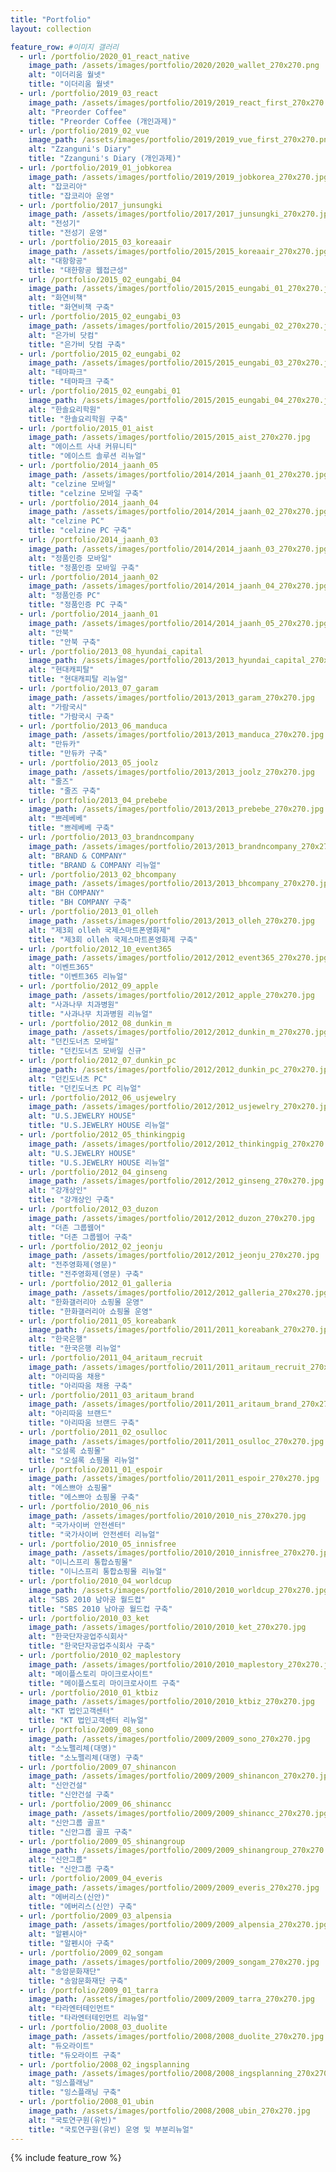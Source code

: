 ```yaml
---
title: "Portfolio"
layout: collection

feature_row: #이미지 갤러리
  - url: /portfolio/2020_01_react_native
    image_path: /assets/images/portfolio/2020/2020_wallet_270x270.png
    alt: "이더리움 월넷"
    title: "이더리움 월넷"
  - url: /portfolio/2019_03_react
    image_path: /assets/images/portfolio/2019/2019_react_first_270x270.png
    alt: "Preorder Coffee"
    title: "Preorder Coffee (개인과제)"
  - url: /portfolio/2019_02_vue
    image_path: /assets/images/portfolio/2019/2019_vue_first_270x270.png
    alt: "Zzanguni's Diary"
    title: "Zzanguni's Diary (개인과제)"
  - url: /portfolio/2019_01_jobkorea
    image_path: /assets/images/portfolio/2019/2019_jobkorea_270x270.jpg
    alt: "잡코리아"
    title: "잡코리아 운영"
  - url: /portfolio/2017_junsungki
    image_path: /assets/images/portfolio/2017/2017_junsungki_270x270.jpg
    alt: "전성기"
    title: "전성기 운영"
  - url: /portfolio/2015_03_koreaair
    image_path: /assets/images/portfolio/2015/2015_koreaair_270x270.jpg
    alt: "대항항공"
    title: "대한항공 웹접근성"
  - url: /portfolio/2015_02_eungabi_04
    image_path: /assets/images/portfolio/2015/2015_eungabi_01_270x270.jpg
    alt: "화연비책"
    title: "화연비책 구축"
  - url: /portfolio/2015_02_eungabi_03
    image_path: /assets/images/portfolio/2015/2015_eungabi_02_270x270.jpg
    alt: "은가비 닷컴"
    title: "은가비 닷컴 구축"
  - url: /portfolio/2015_02_eungabi_02
    image_path: /assets/images/portfolio/2015/2015_eungabi_03_270x270.jpg
    alt: "테마파크"
    title: "테마파크 구축"
  - url: /portfolio/2015_02_eungabi_01
    image_path: /assets/images/portfolio/2015/2015_eungabi_04_270x270.jpg
    alt: "한솔요리학원"
    title: "한솔요리학원 구축"
  - url: /portfolio/2015_01_aist
    image_path: /assets/images/portfolio/2015/2015_aist_270x270.jpg
    alt: "에이스트 사내 커뮤니티"
    title: "에이스트 솔루션 리뉴얼"
  - url: /portfolio/2014_jaanh_05
    image_path: /assets/images/portfolio/2014/2014_jaanh_01_270x270.jpg
    alt: "celzine 모바일"
    title: "celzine 모바일 구축"
  - url: /portfolio/2014_jaanh_04
    image_path: /assets/images/portfolio/2014/2014_jaanh_02_270x270.jpg
    alt: "celzine PC"
    title: "celzine PC 구축"
  - url: /portfolio/2014_jaanh_03
    image_path: /assets/images/portfolio/2014/2014_jaanh_03_270x270.jpg
    alt: "정품인증 모바일"
    title: "정품인증 모바일 구축"
  - url: /portfolio/2014_jaanh_02
    image_path: /assets/images/portfolio/2014/2014_jaanh_04_270x270.jpg
    alt: "정품인증 PC"
    title: "정품인증 PC 구축"
  - url: /portfolio/2014_jaanh_01
    image_path: /assets/images/portfolio/2014/2014_jaanh_05_270x270.jpg
    alt: "안북"
    title: "안북 구축"
  - url: /portfolio/2013_08_hyundai_capital
    image_path: /assets/images/portfolio/2013/2013_hyundai_capital_270x270.jpg
    alt: "현대캐피탈"
    title: "현대캐피탈 리뉴얼"
  - url: /portfolio/2013_07_garam
    image_path: /assets/images/portfolio/2013/2013_garam_270x270.jpg
    alt: "가람국시"
    title: "가람국시 구축"
  - url: /portfolio/2013_06_manduca
    image_path: /assets/images/portfolio/2013/2013_manduca_270x270.jpg
    alt: "만듀카"
    title: "만듀카 구축"
  - url: /portfolio/2013_05_joolz
    image_path: /assets/images/portfolio/2013/2013_joolz_270x270.jpg
    alt: "줄즈"
    title: "줄즈 구축"
  - url: /portfolio/2013_04_prebebe
    image_path: /assets/images/portfolio/2013/2013_prebebe_270x270.jpg
    alt: "쁘레베베"
    title: "쁘레베베 구축"
  - url: /portfolio/2013_03_brandncompany
    image_path: /assets/images/portfolio/2013/2013_brandncompany_270x270.jpg
    alt: "BRAND & COMPANY"
    title: "BRAND & COMPANY 리뉴얼"
  - url: /portfolio/2013_02_bhcompany
    image_path: /assets/images/portfolio/2013/2013_bhcompany_270x270.jpg
    alt: "BH COMPANY"
    title: "BH COMPANY 구축"
  - url: /portfolio/2013_01_olleh
    image_path: /assets/images/portfolio/2013/2013_olleh_270x270.jpg
    alt: "제3회 olleh 국제스마트폰영화제"
    title: "제3회 olleh 국제스마트폰영화제 구축"
  - url: /portfolio/2012_10_event365
    image_path: /assets/images/portfolio/2012/2012_event365_270x270.jpg
    alt: "이벤트365"
    title: "이벤트365 리뉴얼"
  - url: /portfolio/2012_09_apple
    image_path: /assets/images/portfolio/2012/2012_apple_270x270.jpg
    alt: "사과나무 치과병원"
    title: "사과나무 치과병원 리뉴얼"
  - url: /portfolio/2012_08_dunkin_m
    image_path: /assets/images/portfolio/2012/2012_dunkin_m_270x270.jpg
    alt: "던킨도너츠 모바일"
    title: "던킨도너츠 모바일 신규"
  - url: /portfolio/2012_07_dunkin_pc
    image_path: /assets/images/portfolio/2012/2012_dunkin_pc_270x270.jpg
    alt: "던킨도너츠 PC"
    title: "던킨도너츠 PC 리뉴얼"
  - url: /portfolio/2012_06_usjewelry
    image_path: /assets/images/portfolio/2012/2012_usjewelry_270x270.jpg
    alt: "U.S.JEWELRY HOUSE"
    title: "U.S.JEWELRY HOUSE 리뉴얼"
  - url: /portfolio/2012_05_thinkingpig
    image_path: /assets/images/portfolio/2012/2012_thinkingpig_270x270.jpg
    alt: "U.S.JEWELRY HOUSE"
    title: "U.S.JEWELRY HOUSE 리뉴얼"
  - url: /portfolio/2012_04_ginseng
    image_path: /assets/images/portfolio/2012/2012_ginseng_270x270.jpg
    alt: "강개상인"
    title: "강개상인 구축"
  - url: /portfolio/2012_03_duzon
    image_path: /assets/images/portfolio/2012/2012_duzon_270x270.jpg
    alt: "더존 그룹웹어"
    title: "더존 그룹웹어 구축"
  - url: /portfolio/2012_02_jeonju
    image_path: /assets/images/portfolio/2012/2012_jeonju_270x270.jpg
    alt: "전주영화제(영문)"
    title: "전주영화제(영문) 구축"
  - url: /portfolio/2012_01_galleria
    image_path: /assets/images/portfolio/2012/2012_galleria_270x270.jpg
    alt: "한화갤러리아 쇼핑몰 운영"
    title: "한화갤러리아 쇼핑몰 운영"
  - url: /portfolio/2011_05_koreabank
    image_path: /assets/images/portfolio/2011/2011_koreabank_270x270.jpg
    alt: "한국은행"
    title: "한국은행 리뉴얼"
  - url: /portfolio/2011_04_aritaum_recruit
    image_path: /assets/images/portfolio/2011/2011_aritaum_recruit_270x270.jpg
    alt: "아리따움 채용"
    title: "아리따움 채용 구축"
  - url: /portfolio/2011_03_aritaum_brand
    image_path: /assets/images/portfolio/2011/2011_aritaum_brand_270x270.jpg
    alt: "아리따움 브랜드"
    title: "아리따움 브랜드 구축"
  - url: /portfolio/2011_02_osulloc
    image_path: /assets/images/portfolio/2011/2011_osulloc_270x270.jpg
    alt: "오설록 쇼핑몰"
    title: "오설록 쇼핑몰 리뉴얼"
  - url: /portfolio/2011_01_espoir
    image_path: /assets/images/portfolio/2011/2011_espoir_270x270.jpg
    alt: "에스쁘아 쇼핑몰"
    title: "에스쁘아 쇼핑몰 구축"
  - url: /portfolio/2010_06_nis
    image_path: /assets/images/portfolio/2010/2010_nis_270x270.jpg
    alt: "국가사이버 안전센터"
    title: "국가사이버 안전센터 리뉴얼"
  - url: /portfolio/2010_05_innisfree
    image_path: /assets/images/portfolio/2010/2010_innisfree_270x270.jpg
    alt: "이니스프리 통합쇼핑몰"
    title: "이니스프리 통합쇼핑몰 리뉴얼"
  - url: /portfolio/2010_04_worldcup
    image_path: /assets/images/portfolio/2010/2010_worldcup_270x270.jpg
    alt: "SBS 2010 남아공 월드컵"
    title: "SBS 2010 남아공 월드컵 구축"
  - url: /portfolio/2010_03_ket
    image_path: /assets/images/portfolio/2010/2010_ket_270x270.jpg
    alt: "한국단자공업주식회사"
    title: "한국단자공업주식회사 구축"
  - url: /portfolio/2010_02_maplestory
    image_path: /assets/images/portfolio/2010/2010_maplestory_270x270.jpg
    alt: "메이플스토리 마이크로사이트"
    title: "메이플스토리 마이크로사이트 구축"
  - url: /portfolio/2010_01_ktbiz
    image_path: /assets/images/portfolio/2010/2010_ktbiz_270x270.jpg
    alt: "KT 법인고객센터"
    title: "KT 법인고객센터 리뉴얼"
  - url: /portfolio/2009_08_sono
    image_path: /assets/images/portfolio/2009/2009_sono_270x270.jpg
    alt: "소노펠리체(대명)"
    title: "소노펠리체(대명) 구축"
  - url: /portfolio/2009_07_shinancon
    image_path: /assets/images/portfolio/2009/2009_shinancon_270x270.jpg
    alt: "신안건설"
    title: "신안건설 구축"
  - url: /portfolio/2009_06_shinancc
    image_path: /assets/images/portfolio/2009/2009_shinancc_270x270.jpg
    alt: "신안그룹 골프"
    title: "신안그룹 골프 구축"
  - url: /portfolio/2009_05_shinangroup
    image_path: /assets/images/portfolio/2009/2009_shinangroup_270x270.jpg
    alt: "신안그룹"
    title: "신안그룹 구축"
  - url: /portfolio/2009_04_everis
    image_path: /assets/images/portfolio/2009/2009_everis_270x270.jpg
    alt: "에버리스(신안)"
    title: "에버리스(신안) 구축"
  - url: /portfolio/2009_03_alpensia
    image_path: /assets/images/portfolio/2009/2009_alpensia_270x270.jpg
    alt: "알펜시아"
    title: "알펜시아 구축"
  - url: /portfolio/2009_02_songam
    image_path: /assets/images/portfolio/2009/2009_songam_270x270.jpg
    alt: "송암문화재단"
    title: "송암문화재단 구축"
  - url: /portfolio/2009_01_tarra
    image_path: /assets/images/portfolio/2009/2009_tarra_270x270.jpg
    alt: "타라엔터테인먼트"
    title: "타라엔터테인먼트 리뉴얼"
  - url: /portfolio/2008_03_duolite
    image_path: /assets/images/portfolio/2008/2008_duolite_270x270.jpg
    alt: "듀오라이트"
    title: "듀오라이트 구축"
  - url: /portfolio/2008_02_ingsplanning
    image_path: /assets/images/portfolio/2008/2008_ingsplanning_270x270.jpg
    alt: "잉스플래닝"
    title: "잉스플래닝 구축"
  - url: /portfolio/2008_01_ubin
    image_path: /assets/images/portfolio/2008/2008_ubin_270x270.jpg
    alt: "국토연구원(유빈)"
    title: "국토연구원(유빈) 운영 및 부분리뉴얼"
---
```


{% include feature_row %}
